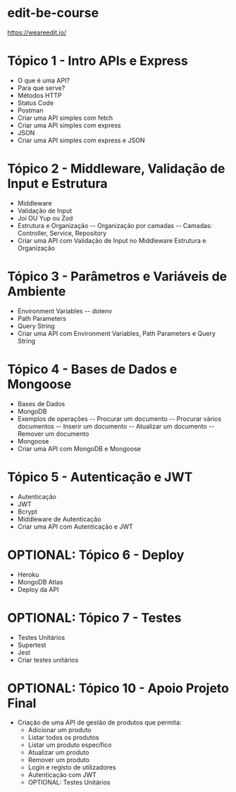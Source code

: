 # edit-be-course

https://weareedit.io/

# Tópico 1 - Intro APIs e Express

- O que é uma API?
- Para que serve?
- Métodos HTTP
- Status Code
- Postman
- Criar uma API simples com fetch
- Criar uma API simples com express
- JSON
- Criar uma API simples com express e JSON

# Tópico 2 - Middleware, Validação de Input e Estrutura

- Middleware
- Validação de Input
- Joi OU Yup ou Zod
- Estrutura e Organização
  -- Organização por camadas
  -- Camadas: Controller, Service, Repository
- Criar uma API com Validação de Input no Middleware Estrutura e Organização

# Tópico 3 - Parâmetros e Variáveis de Ambiente

- Environment Variables
  -- dotenv
- Path Parameters
- Query String
- Criar uma API com Environment Variables, Path Parameters e Query String

# Tópico 4 - Bases de Dados e Mongoose

- Bases de Dados
- MongoDB
- Exemplos de operações
  -- Procurar um documento
  -- Procurar vários documentos
  -- Inserir um documento
  -- Atualizar um documento
  -- Remover um documento
- Mongoose
- Criar uma API com MongoDB e Mongoose

# Tópico 5 - Autenticação e JWT

- Autenticação
- JWT
- Bcrypt
- Middleware de Autenticação
- Criar uma API com Autenticação e JWT

# OPTIONAL: Tópico 6 - Deploy

- Heroku
- MongoDB Atlas
- Deploy da API

# OPTIONAL: Tópico 7 - Testes

- Testes Unitários
- Supertest
- Jest
- Criar testes unitários

# OPTIONAL: Tópico 10 - Apoio Projeto Final

- Criação de uma API de gestão de produtos que permita:
  - Adicionar um produto
  - Listar todos os produtos
  - Listar um produto específico
  - Atualizar um produto
  - Remover um produto
  - Login e registo de utilizadores
  - Autenticação com JWT
  - OPTIONAL: Testes Unitários
